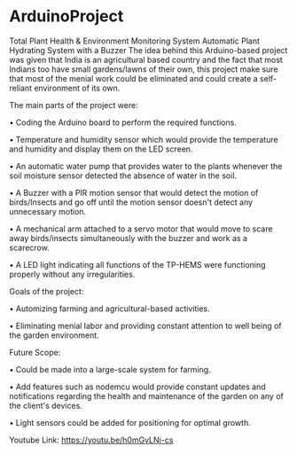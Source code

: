 # ArduinoProject
Total Plant Health & Environment Monitoring System
Automatic Plant Hydrating System with a Buzzer
The idea behind this Arduino-based project was given that India is an agricultural based country and the fact that most Indians too have small gardens/lawns of their own, this project make sure that most of the menial work could be eliminated and could create a self-reliant environment of its own.

The main parts of the project were:

• Coding the Arduino board to perform the required functions.

• Temperature and humidity sensor which would provide the temperature and humidity and display them on the LED screen.

• An automatic water pump that provides water to the plants whenever the soil moisture sensor detected the absence of water in the soil.

• A Buzzer with a PIR motion sensor that would detect the motion of birds/Insects and go off until the motion sensor doesn't detect any unnecessary motion.

• A mechanical arm attached to a servo motor that would move to scare away birds/insects simultaneously with the buzzer and work as a scarecrow.

• A LED light indicating all functions of the TP-HEMS were functioning properly without any irregularities.


Goals of the project:

• Automizing farming and agricultural-based activities.

• Eliminating menial labor and providing constant attention to well being of the garden environment.


Future Scope:

• Could be made into a large-scale system for farming.

• Add features such as nodemcu would provide constant updates and notifications regarding the health and maintenance of the garden on any of the client's devices.

• Light sensors could be added for positioning for optimal growth.


Youtube Link:
https://youtu.be/h0mGvLNj-cs



